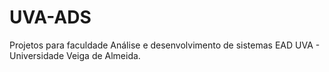 # UVA-ADS
Projetos para faculdade Análise e desenvolvimento de sistemas EAD 
UVA - Universidade Veiga de Almeida.
